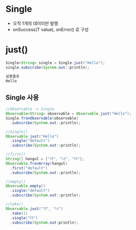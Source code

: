 # Single
 * 오직 1개의 데이터만 발행
 * onSuccess(T value), onError() 로 구성

# just()
```java
Single<String> single = Single.just("Hello");
single.subscribe(System.out::println);

실행결과
Hello
```

## Single 사용

```java
//Observable -> Single
Observable<String> observable = Observable.just("Hello");
Single.fronObservable(observable)
  .subscribe(System.out::println);

//Single() 
Observable.just("Hello")
  .single("default")
  .subscribe(System.out::println);

//first()
String[] hangul = {"가", "나", "다"};
Observable.fronArray(hangul)
  .first("default")
  .subscribe(System.out::println);

//empty()
Observable.empty()
  .single("default")
  .subscribe(System.out::println);

//take()
Observable.just("가", "나")
  .take(1)
  .single("다")
  .subscribe(System.out:println);
```


